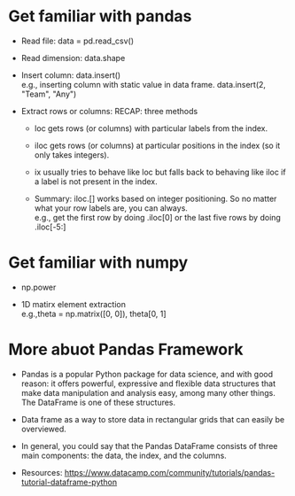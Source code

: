 # Get familiar with pandas

* Read file: data  = pd.read_csv()   

* Read dimension:  data.shape

* Insert column: data.insert()   
e.g.,  inserting column with static value in data frame. data.insert(2, "Team", "Any") 

* Extract rows or columns: 
RECAP: three methods

  * loc gets rows (or columns) with particular labels from the index.

  * iloc gets rows (or columns) at particular positions in the index (so it only takes integers).

  * ix usually tries to behave like loc but falls back to behaving like iloc if a label is not present in the index.

  * Summary: iloc.[] works based on integer positioning. So no matter what your row labels are, you can always.   
  e.g., get the first row by doing .iloc[0] or the last five rows by doing .iloc[-5:]


# Get familiar with numpy

* np.power

* 1D matirx element extraction   
e.g.,theta = np.matrix([0, 0]), theta[0, 1]

# More abuot Pandas Framework   

* Pandas is a popular Python package for data science, and with good reason: it offers powerful, expressive and flexible data structures that make data manipulation and analysis easy, among many other things. The DataFrame is one of these structures.

* Data frame as a way to store data in rectangular grids that can easily be overviewed. 

* In general, you could say that the Pandas DataFrame consists of three main components: the data, the index, and the columns.

* Resources: https://www.datacamp.com/community/tutorials/pandas-tutorial-dataframe-python

